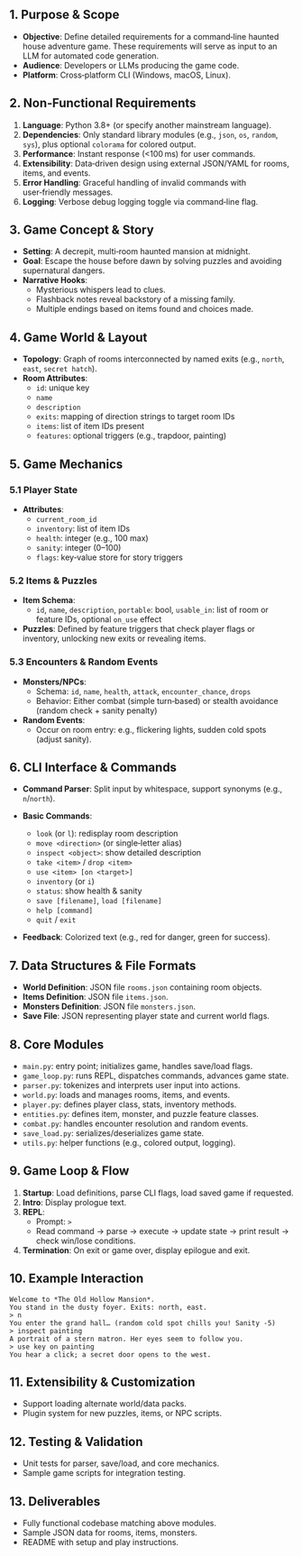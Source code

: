 ## 1. Purpose & Scope

- **Objective**: Define detailed requirements for a command‑line haunted house adventure game. These requirements will serve as input to an LLM for automated code generation.
- **Audience**: Developers or LLMs producing the game code.
- **Platform**: Cross‑platform CLI (Windows, macOS, Linux).

## 2. Non‑Functional Requirements

1. **Language**: Python 3.8+ (or specify another mainstream language).
2. **Dependencies**: Only standard library modules (e.g., `json`, `os`, `random`, `sys`), plus optional `colorama` for colored output.
3. **Performance**: Instant response (<100 ms) for user commands.
4. **Extensibility**: Data‑driven design using external JSON/YAML for rooms, items, and events.
5. **Error Handling**: Graceful handling of invalid commands with user‑friendly messages.
6. **Logging**: Verbose debug logging toggle via command‑line flag.

## 3. Game Concept & Story

- **Setting**: A decrepit, multi‑room haunted mansion at midnight.
- **Goal**: Escape the house before dawn by solving puzzles and avoiding supernatural dangers.
- **Narrative Hooks**:
  - Mysterious whispers lead to clues.
  - Flashback notes reveal backstory of a missing family.
  - Multiple endings based on items found and choices made.

## 4. Game World & Layout

- **Topology**: Graph of rooms interconnected by named exits (e.g., `north`, `east`, `secret hatch`).
- **Room Attributes**:
  - `id`: unique key
  - `name`
  - `description`
  - `exits`: mapping of direction strings to target room IDs
  - `items`: list of item IDs present
  - `features`: optional triggers (e.g., trapdoor, painting)

## 5. Game Mechanics

### 5.1 Player State
- **Attributes**:
  - `current_room_id`
  - `inventory`: list of item IDs
  - `health`: integer (e.g., 100 max)
  - `sanity`: integer (0–100)
  - `flags`: key‑value store for story triggers

### 5.2 Items & Puzzles
- **Item Schema**:
  - `id`, `name`, `description`, `portable`: bool, `usable_in`: list of room or feature IDs, optional `on_use` effect
- **Puzzles**: Defined by feature triggers that check player flags or inventory, unlocking new exits or revealing items.

### 5.3 Encounters & Random Events
- **Monsters/NPCs**:
  - Schema: `id`, `name`, `health`, `attack`, `encounter_chance`, `drops`
  - Behavior: Either combat (simple turn‑based) or stealth avoidance (random check + sanity penalty)
- **Random Events**:
  - Occur on room entry: e.g., flickering lights, sudden cold spots (adjust sanity).

## 6. CLI Interface & Commands

- **Command Parser**: Split input by whitespace, support synonyms (e.g., `n`/`north`).
- **Basic Commands**:
  - `look` (or `l`): redisplay room description
  - `move <direction>` (or single‑letter alias)
  - `inspect <object>`: show detailed description
  - `take <item>` / `drop <item>`
  - `use <item> [on <target>]`
  - `inventory` (or `i`)
  - `status`: show health & sanity
  - `save [filename]`, `load [filename]`
  - `help [command]`
  - `quit` / `exit`

- **Feedback**: Colorized text (e.g., red for danger, green for success).

## 7. Data Structures & File Formats

- **World Definition**: JSON file `rooms.json` containing room objects.
- **Items Definition**: JSON file `items.json`.
- **Monsters Definition**: JSON file `monsters.json`.
- **Save File**: JSON representing player state and current world flags.

## 8. Core Modules

- `main.py`: entry point; initializes game, handles save/load flags.
- `game_loop.py`: runs REPL, dispatches commands, advances game state.
- `parser.py`: tokenizes and interprets user input into actions.
- `world.py`: loads and manages rooms, items, and events.
- `player.py`: defines player class, stats, inventory methods.
- `entities.py`: defines item, monster, and puzzle feature classes.
- `combat.py`: handles encounter resolution and random events.
- `save_load.py`: serializes/deserializes game state.
- `utils.py`: helper functions (e.g., colored output, logging).

## 9. Game Loop & Flow

1. **Startup**: Load definitions, parse CLI flags, load saved game if requested.
2. **Intro**: Display prologue text.
3. **REPL**:
   - Prompt: `> `
   - Read command → parse → execute → update state → print result → check win/lose conditions.
4. **Termination**: On exit or game over, display epilogue and exit.

## 10. Example Interaction

```text
Welcome to *The Old Hollow Mansion*.
You stand in the dusty foyer. Exits: north, east.
> n
You enter the grand hall… (random cold spot chills you! Sanity -5)
> inspect painting
A portrait of a stern matron. Her eyes seem to follow you.
> use key on painting
You hear a click; a secret door opens to the west.
```

## 11. Extensibility & Customization

- Support loading alternate world/data packs.
- Plugin system for new puzzles, items, or NPC scripts.

## 12. Testing & Validation

- Unit tests for parser, save/load, and core mechanics.
- Sample game scripts for integration testing.

## 13. Deliverables

- Fully functional codebase matching above modules.
- Sample JSON data for rooms, items, monsters.
- README with setup and play instructions.

